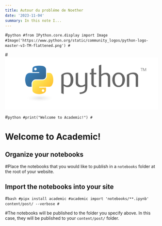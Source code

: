 ```yaml
---
title: Autour du probléme de Noether
date: '2023-11-04'
summary: In this note I...
---
```



#```python
#from IPython.core.display import Image
#Image('https://www.python.org/static/community_logos/python-logo-master-v3-TM-flattened.png')
#```

    
#![png](output_1_0.png)
    

#```python
#print("Welcome to Academic!")
#```

#    Welcome to Academic!

## Organize your notebooks

#Place the notebooks that you would like to publish in a `notebooks` folder at the root of your website.

## Import the notebooks into your site

#```bash
#pipx install academic
#academic import 'notebooks/**.ipynb' content/post/ --verbose
#```

#The notebooks will be published to the folder you specify above. In this case, they will be published to your `content/post/` folder.
